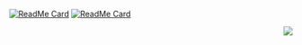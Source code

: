 [![ReadMe Card](https://github-readme-stats.vercel.app/api/pin/?username=esafirm&repo=android-karma)](https://github.com/esafirm/android-karma)
[![ReadMe Card](https://github-readme-stats.vercel.app/api/pin/?username=esafirm&repo=okmock)](https://github.com/esafirm/okmock)

<img src="https://komarev.com/ghpvc/?username=esafirm&color=blue&style=flat-square" align="right" />
